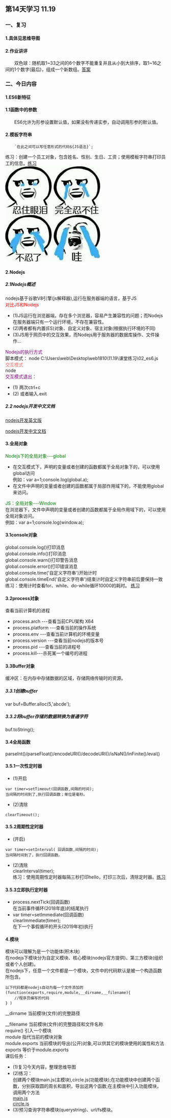 ## 第14天学习  11.19  
### 一、复习  
#### 1.具体见思维导图  
#### 2.作业讲评  
&emsp;&emsp;双色球：随机取1~33之间的6个数字不能重复并且从小到大排序，取1~16之间的1个数字(最后)，组成一个新数组。[答案](01_homework.js)
### 二、今日内容  
#### 1.ES6新特征  
#### 1.1函数中的参数  
&emsp;&emsp;ES6允许为形参设置默认值，如果没有传递实参，自动调用形参的默认值。  
#### 2.模板字符串  
```
    `在此之间可以写任意形式的代码${JS语法}`;
```    
练习：创建一个员工对象，包含姓名、性别、生日、工资；使用模板字符串打印员工的信息。[练习](02_es6.js)    
![have a rest](img/xk.jpg)
#### 2.Nodejs  
##### 2.1Nodejs概述  
 nodejs基于谷歌V8引擎(js解释器),运行在服务器端的语言，基于JS  
 <font color='red'>对比JS和Nodejs</font>  
 + (1)JS运行在浏览器端，存在多个浏览器，容易产生兼容性的问题；而Nodejs在服务器端只有一个运行环境，不存在兼容性。  
 + (2)两者都有内置(ES)对象、自定义对象、宿主对象(根据执行环境的不同)  
 + (3)JS用于网页中的交互效果，而Nodejs用于服务器的数据库操作、文件操作...  

 <font color='purple'>Nodejs的执行方式</font>  
 脚本模式： node C:\Users\web\Desktop\web1810\11.19\课堂练习\02_es6.js  
 <font color='#f66'>交互模式</font>  
 node   
<font color='purple'>交互模式退出：</font>  
 + (1)  两次ctrl+c  
 + (2) 或者输入.exit
##### 2.2 nodejs开发中文文档   
[nodejs开发英文版](https://nodejs.org)  

[nodejs开发中文文档](http://nodejs.cn/api/)  
#### 3.全局对象  
<font color='green'>Nodejs下的全局对象---global </font>   
+ 在交互模式下，声明的变量或者创建的函数都属于全局对象下的，可以使用global访问  
例如：var a=1;console.log(global.a);  
+ 在文件中声明的变量或者创建的函数都属于局部作用域下的，不能使用global来访问。    

<font color='green'>JS：全局对象---Window  </font>   
在浏览器下，文件中声明的变量或者创建的函数都属于全局作用域下的，可以使用全局对象访问。  
例如：var a=1;console.log(window.a);   
#### 3.1console对象  
global.console.log()打印消息  
global.console.info()打印消息  
global.console.warn()打印警告消息  
global.console.error()打印错误消息  
global.console.time('自定义字符串')开始计时  
global.console.timeEnd('自定义字符串')结束计时自定义字符串前后要保持一致  
练习：使用计时查看for、while、do-while循环10000的耗时。 [练习](05_console.js)  
#### 3.2process对象  
查看当前计算机的进程
+ process.arch ---查看当前CPU架构 X64  
+ process.platform ---查看当前的操作系统  
+ process.env ---查看当前计算机的环境变量  
+ process.version ---查看当前nodejs的版本号 
+ process.pid ---查看当前的进程号  
+ process.kill---杀死某一个编号的进程  
#### 3.3Buffer对象  
缓冲区：在内存中存储数据的区域，存储网络传输时的资源。  
##### 3.3.1创建buffer  
var buf=Buffer.alloc(5,'abcde');  
##### 3.3.2将buffer存储的数据转换为普通字符  
buf.toString();  
#### 3.4全局函数  
parseInt()/parseFloat()/encodeURI()/decodeURI()/isNaN()/inFinite()/eval()  
#### 3.5.1一次性定时器  
+ (1)开启    
```
var timer=setTimeout(回调函数,间隔的时间);
当间隔的时间到了,执行回调函数；单位是毫秒。 
```  
+ (2)清除  
``` 
clearTimeout();  
```   
#### 3.5.2周期性定时器    
+ (开启)      
```
var timer=setInterval( 回调函数,间隔的时间);  
当间隔时间到了，执行回调函数。
```
+ (2)清除  
clearInterval(timer);    
练习：使用周期性定时器每隔三秒打印hello，打印三次后，清除定时器。[练习](07_function.js)  
#### 3.5.3立即执行定时器  
+ process.nextTick(回调函数)  
在当前事件循环(2018年底)的结尾执行  
+ var timer=setImmediate(回调函数)  
clearImmediate(timer);  
在下一个事假循环的开头(2019年初)执行    
#### 4.模块  
模块可以理解为是一个功能体(积木块)  
在nodejs下模块分为自定义模块、核心模块(nodejs官方提供)、第三方模块(组织或者个人创建)。   
在nodejs下，任意一个文件都是一个模块，文件中的代码默认是被一个构造函数所包含。    
```  
以下代码都是nodejs自动为每一个文件添加的
(function(exports,require,module,__dirname,__filename){
    //程序员编写的代码
} )  
```  
__dirname  当前模块(文件)的完整路径  

__filename  当前模块(文件)的完整路径和文件名称  
require() 引入一个模块  
module 指代当前的模块对象  
module.exports  当前模块的导出(公开)对象,可以供其它的模块使用的属性和方法  
exports 等价于module.exports  
课后任务：  
+ (1)复习今天内容，整理思维导图  
+ (2)练习：  
    创建两个模块main.js(主模块),circle.js(功能模块);在功能模块中创建两个函数，分别获取圆的周长和面积，导出这两个函数;在主模块中引入功能模块，调用两个方法  
    [main.js](homework/main.js)   
    [circle.js](homework/circle.js) 
+ (3)预习查询字符串模块(querystring)、url/fs模块。





